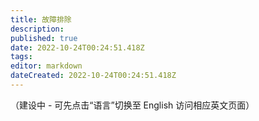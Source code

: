 ```yaml
---
title: 故障排除
description: 
published: true
date: 2022-10-24T00:24:51.418Z
tags: 
editor: markdown
dateCreated: 2022-10-24T00:24:51.418Z
---
```


（建设中 - 可先点击“语言”切换至 English 访问相应英文页面）